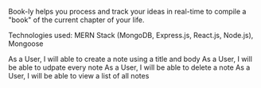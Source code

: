 Book-ly helps you process and track your ideas in real-time to compile a "book" of the current chapter of your life. 

Technologies used: MERN Stack (MongoDB, Express.js, React.js, Node.js), Mongoose

As a User, I will able to create a note using a title and body
As a User, I will be able to udpate every note
As a User, I will be able to delete a note
As a User, I will be able to view a list of all notes 
